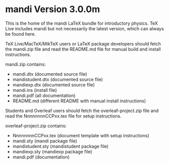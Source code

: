 # mandi Version 3.0.0m

This is  the home of the  mandi  LaTeX  bundle  for introductory physics. 
TeX Live includes mandi but not necessarily the latest version, which can 
always be found here.

TeX Live/MacTeX/MikTeX users or LaTeX package developers should fetch the 
mandi.zip file and read the  README.md  file for manual build and install
instructions.

mandi.zip contains:
 
  - mandi.dtx        (documented source file)
  - mandistudent.dtx (documented source file)
  - mandiexp.dtx     (documented source file)
  - mandi.ins        (install file)
  - mandi.pdf        (all documentation)
  - README.md        (different README with manual install instructions)
  
Students and Overleaf  users should fetch the  overleaf-project.zip  file
and read the NnnnnnnnCCPxx.tex file for setup instructions.

overleaf-project.zip contains:
 
  - NnnnnnnnCCPxx.tex (document template with setup instructions)
  - mandi.sty         (mandi package file)
  - mandistudent.sty  (mandistudent package file)
  - mandiexp.sty      (mandiexp package file)
  - mandi.pdf         (documentation)

